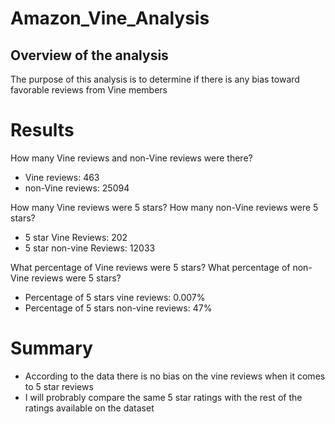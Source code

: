 # Amazon_Vine_Analysis

## Overview of the analysis

The purpose of this analysis is to determine if there is any bias toward favorable reviews from Vine members

# Results

How many Vine reviews and non-Vine reviews were there?
 * Vine reviews: 463
 * non-Vine reviews: 25094

How many Vine reviews were 5 stars? How many non-Vine reviews were 5 stars?
 * 5 star Vine Reviews: 202
 * 5 star non-vine Reviews: 12033

What percentage of Vine reviews were 5 stars? What percentage of non-Vine reviews were 5 stars?
 * Percentage of 5 stars vine reviews: 0.007%
 * Percentage of 5 stars non-vine reviews: 47%

# Summary

 * According to the data  there is no bias on the vine reviews when it comes to 5 star reviews
 * I will probrably compare the same 5 star ratings with the rest of the ratings available on the dataset


